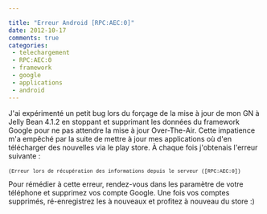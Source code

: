 ```yaml
---

title: "Erreur Android [RPC:AEC:0]"
date: 2012-10-17
comments: true
categories:
 - telechargement
 - RPC:AEC:0
 - framework
 - google
 - applications
 - android
---
```


<div class='post'>
J'ai expérimenté un petit bug lors du forçage de la mise à jour de mon GN à Jelly Bean 4.1.2 en stoppant et supprimant les données du framework Google pour ne pas attendre la mise à jour Over-The-Air. Cette impatience m'a empêché par la suite de mettre à jour mes applications où d'en télécharger des nouvelles via le play store. À chaque fois j'obtenais l'erreur suivante :<br /><br /><span style="font-family: Courier New, Courier, monospace; font-size: x-small;">(Erreur lors de récupération des informations depuis le serveur ([RPC:AEC:0])</span><br /><span style="font-family: Courier New, Courier, monospace; font-size: x-small;"><br /></span><span style="font-family: inherit;">Pour rémédier à cette erreur, rendez-vous dans les paramètre de votre téléphone et supprimez vos compte Google. Une fois vos comptes supprimés, ré-enregistrez les à nouveaux et profitez à nouveau du store :)</span></div>
